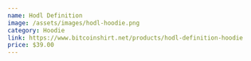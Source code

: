 ```yaml
---
name: Hodl Definition
image: /assets/images/hodl-hoodie.png
category: Hoodie
link: https://www.bitcoinshirt.net/products/hodl-definition-hoodie
price: $39.00
---
```


